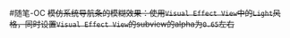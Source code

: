 #随笔-OC
~~模仿系统导航条的模糊效果：使用`Visual Effect View`中的`Light`风格，同时设置`Visual Effect View`的subview的alpha为`0.65`左右~~


